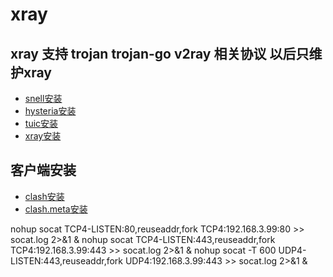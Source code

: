 # xray

## xray 支持  trojan trojan-go v2ray 相关协议 以后只维护xray

* [snell安装](./snell/README.md)
* [hysteria安装](./hysteria/README.md)
* [tuic安装](./tuic/README.md)
* [xray安装](./xray/README.md)

## 客户端安装

* [clash安装](./clash/README.md)
* [clash.meta安装](./clash.meta/README.md)



nohup socat TCP4-LISTEN:80,reuseaddr,fork TCP4:192.168.3.99:80 >> socat.log 2>&1 &
nohup socat TCP4-LISTEN:443,reuseaddr,fork TCP4:192.168.3.99:443 >> socat.log 2>&1 &
nohup socat -T 600 UDP4-LISTEN:443,reuseaddr,fork UDP4:192.168.3.99:443 >> socat.log 2>&1 &